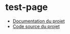 test-page
=========

 - [Documentation du projet](https://github.com/ziopod/test-page/tree/documentation)
 - [Code source du projet](https://github.com/ziopod/test-page/tree/gh-pages)
